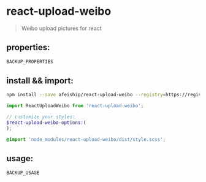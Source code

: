 # react-upload-weibo
> Weibo upload pictures for react

## properties:
```javascript
BACKUP_PROPERTIES
```

## install && import:
```bash
npm install --save afeiship/react-upload-weibo --registry=https://registry.npm.taobao.org
```

```js
import ReactUploadWeibo from 'react-upload-weibo';
```

```scss
// customize your styles:
$react-upload-weibo-options:(
);

@import 'node_modules/react-upload-weibo/dist/style.scss';
```


## usage:
```jsx
BACKUP_USAGE
```
